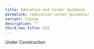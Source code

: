 ```yaml
---
title: Education and Career Guidance
permalink: /education-career-guidance/
variant: tiptap
description: ""
third_nav_title: CCE
---
```

<p>Under Construction</p>